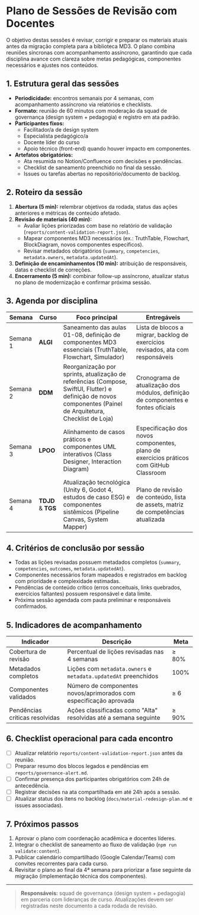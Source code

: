 # Plano de Sessões de Revisão com Docentes

O objetivo destas sessões é revisar, corrigir e preparar os materiais atuais antes da migração completa para a biblioteca MD3. O plano combina reuniões síncronas com acompanhamento assíncrono, garantindo que cada disciplina avance com clareza sobre metas pedagógicas, componentes necessários e ajustes nos conteúdos.

## 1. Estrutura geral das sessões

- **Periodicidade:** encontros semanais por 4 semanas, com acompanhamento assíncrono via relatórios e checklists.
- **Formato:** reunião de 60 minutos com moderação da squad de governança (design system + pedagogia) e registro em ata padrão.
- **Participantes fixos:**
  - Facilitador/a de design system
  - Especialista pedagógico/a
  - Docente líder do curso
  - Apoio técnico (front-end) quando houver impacto em componentes.
- **Artefatos obrigatórios:**
  - Ata resumida no Notion/Confluence com decisões e pendências.
  - Checklist de saneamento preenchido no final da sessão.
  - Issues ou tarefas abertas no repositório/documento de backlog.

## 2. Roteiro da sessão

1. **Abertura (5 min):** relembrar objetivos da rodada, status das ações anteriores e métricas de conteúdo afetado.
2. **Revisão de materiais (40 min):**
   - Avaliar lições priorizadas com base no relatório de validação (`reports/content-validation-report.json`).
   - Mapear componentes MD3 necessários (ex.: TruthTable, Flowchart, BlockDiagram, novos componentes específicos).
   - Revisar metadados obrigatórios (`summary`, `competencies`, `metadata.owners`, `metadata.updatedAt`).
3. **Definição de encaminhamentos (10 min):** atribuição de responsáveis, datas e checklist de correções.
4. **Encerramento (5 min):** combinar follow-up assíncrono, atualizar status no plano de modernização e confirmar próxima sessão.

## 3. Agenda por disciplina

| Semana   | Curso              | Foco principal                                                                                                                                                | Entregáveis                                                                            |
| -------- | ------------------ | ------------------------------------------------------------------------------------------------------------------------------------------------------------- | -------------------------------------------------------------------------------------- |
| Semana 1 | **ALGI**           | Saneamento das aulas 01-08, definição de componentes MD3 essenciais (TruthTable, Flowchart, Simulador)                                                        | Lista de blocos a migrar, backlog de exercícios revisados, ata com responsáveis        |
| Semana 2 | **DDM**            | Reorganização por sprints, atualização de referências (Compose, SwiftUI, Flutter) e definição de novos componentes (Painel de Arquitetura, Checklist de Loja) | Cronograma de atualização dos módulos, definição de componentes e fontes oficiais      |
| Semana 3 | **LPOO**           | Alinhamento de casos práticos e componentes UML interativos (Class Designer, Interaction Diagram)                                                             | Especificação dos novos componentes, plano de exercícios práticos com GitHub Classroom |
| Semana 4 | **TDJD** & **TGS** | Atualização tecnológica (Unity 6, Godot 4, estudos de caso ESG) e componentes sistêmicos (Pipeline Canvas, System Mapper)                                     | Plano de revisão de conteúdo, lista de assets, matriz de competências atualizada       |

## 4. Critérios de conclusão por sessão

- Todas as lições revisadas possuem metadados completos (`summary`, `competencies`, `outcomes`, `metadata.updatedAt`).
- Componentes necessários foram mapeados e registrados em backlog com prioridade e complexidade estimadas.
- Pendências de conteúdo crítico (erros conceituais, links quebrados, exercícios faltantes) possuem responsável e data limite.
- Próxima sessão agendada com pauta preliminar e responsáveis confirmados.

## 5. Indicadores de acompanhamento

| Indicador                      | Descrição                                                          | Meta  |
| ------------------------------ | ------------------------------------------------------------------ | ----- |
| Cobertura de revisão           | Percentual de lições revisadas nas 4 semanas                       | ≥ 80% |
| Metadados completos            | Lições com `metadata.owners` e `metadata.updatedAt` preenchidos    | 100%  |
| Componentes validados          | Número de componentes novos/aprimorados com especificação aprovada | ≥ 6   |
| Pendências críticas resolvidas | Ações classificadas como "Alta" resolvidas até a semana seguinte   | ≥ 90% |

## 6. Checklist operacional para cada encontro

- [ ] Atualizar relatório `reports/content-validation-report.json` antes da reunião.
- [ ] Preparar resumo dos blocos legados e pendências em `reports/governance-alert.md`.
- [ ] Confirmar presença dos participantes obrigatórios com 24h de antecedência.
- [ ] Registrar decisões na ata compartilhada em até 24h após a sessão.
- [ ] Atualizar status dos itens no backlog (`docs/material-redesign-plan.md` e issues associadas).

## 7. Próximos passos

1. Aprovar o plano com coordenação acadêmica e docentes líderes.
2. Integrar o checklist de saneamento ao fluxo de validação (`npm run validate:content`).
3. Publicar calendário compartilhado (Google Calendar/Teams) com convites recorrentes para cada curso.
4. Revisitar o plano ao final da 4ª semana para priorizar a fase seguinte da migração (implementação técnica dos componentes).

---

> **Responsáveis:** squad de governança (design system + pedagogia) em parceria com lideranças de curso. Atualizações devem ser registradas neste documento a cada rodada de revisão.

